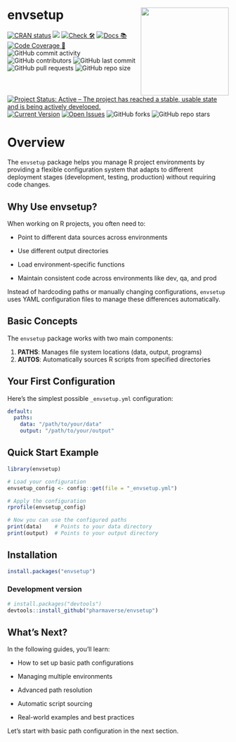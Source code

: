 
<!-- README.md is generated from README.Rmd. Please edit that file -->

# envsetup <img src='man/figures/logo.png' align="right" height="200" style="float:right; height:200px;" />

<!-- badges: start -->

[![CRAN
status](https://www.r-pkg.org/badges/version/envsetup)](https://CRAN.R-project.org/package=envsetup)
[<img src="http://pharmaverse.org/shields/envsetup.svg">](https://pharmaverse.org)
[![Check
🛠](https://github.com/pharmaverse/envsetup/actions/workflows/R-CMD-check.yaml/badge.svg)](https://github.com/pharmaverse/envsetup/actions/workflows/R-CMD-check.yaml)
[![Docs
📚](https://github.com/pharmaverse/envsetup/actions/workflows/pkgdown.yaml/badge.svg)](https://pharmaverse.github.io/envsetup/)
[![Code Coverage
📔](https://raw.githubusercontent.com/pharmaverse/envsetup/refs/heads/gh-pages/_xml_coverage_reports/badge.svg)](https://pharmaverse.github.io/envsetup/_xml_coverage_reports/coverage.html)
![GitHub commit
activity](https://img.shields.io/github/commit-activity/m/pharmaverse/envsetup)
![GitHub
contributors](https://img.shields.io/github/contributors/pharmaverse/envsetup)
![GitHub last
commit](https://img.shields.io/github/last-commit/pharmaverse/envsetup)
![GitHub pull
requests](https://img.shields.io/github/issues-pr/pharmaverse/envsetup)
![GitHub repo
size](https://img.shields.io/github/repo-size/pharmaverse/envsetup)
[![Project Status: Active – The project has reached a stable, usable
state and is being actively
developed.](https://www.repostatus.org/badges/latest/active.svg)](https://www.repostatus.org/#active)
[![Current
Version](https://img.shields.io/github/r-package/v/pharmaverse/envsetup/main?color=purple&label=package%20version)](https://github.com/pharmaverse/envsetup/tree/main)
[![Open
Issues](https://img.shields.io/github/issues-raw/pharmaverse/envsetup?color=red&label=open%20issues)](https://github.com/pharmaverse/envsetup/issues?q=is%3Aissue+is%3Aopen+sort%3Aupdated-desc)
![GitHub
forks](https://img.shields.io/github/forks/pharmaverse/envsetup?style=social)
![GitHub repo
stars](https://img.shields.io/github/stars/pharmaverse/envsetup?style=social)
<!-- badges: end -->

# Overview

The `envsetup` package helps you manage R project environments by
providing a flexible configuration system that adapts to different
deployment stages (development, testing, production) without requiring
code changes.

## Why Use envsetup?

When working on R projects, you often need to:

- Point to different data sources across environments

- Use different output directories

- Load environment-specific functions

- Maintain consistent code across environments like dev, qa, and prod

Instead of hardcoding paths or manually changing configurations,
`envsetup` uses YAML configuration files to manage these differences
automatically.

## Basic Concepts

The `envsetup` package works with two main components:

1.  **PATHS**: Manages file system locations (data, output, programs)
2.  **AUTOS**: Automatically sources R scripts from specified
    directories

## Your First Configuration

Here’s the simplest possible `_envsetup.yml` configuration:

``` yaml
default:
  paths:
    data: "/path/to/your/data"
    output: "/path/to/your/output"
```

## Quick Start Example

``` r
library(envsetup)

# Load your configuration
envsetup_config <- config::get(file = "_envsetup.yml")

# Apply the configuration
rprofile(envsetup_config)

# Now you can use the configured paths
print(data)    # Points to your data directory
print(output)  # Points to your output directory
```

## Installation

``` r
install.packages("envsetup")
```

### Development version

``` r
# install.packages("devtools")
devtools::install_github("pharmaverse/envsetup")
```

## What’s Next?

In the following guides, you’ll learn:

- How to set up basic path configurations

- Managing multiple environments

- Advanced path resolution

- Automatic script sourcing

- Real-world examples and best practices

Let’s start with basic path configuration in the next section.
